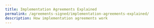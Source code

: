 ```yaml
---
title: Implementation Agreements Explained
permalink: /agreements-signed/implementation-agreements-explained/
description: How implementation agreements work
---
```

